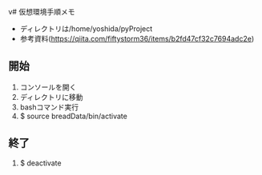 v# 仮想環境手順メモ

* ディレクトリは/home/yoshida/pyProject
* 参考資料(https://qiita.com/fiftystorm36/items/b2fd47cf32c7694adc2e)

## 開始
1. コンソールを開く
1. ディレクトリに移動
1. bashコマンド実行
1.  $ source breadData/bin/activate
## 終了
1. $ deactivate
